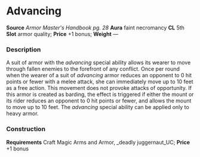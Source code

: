 ﻿---
name: "Advancing"
type: ['armor_quality']
price: "+1 bonus"
description: |
  "A suit of armor with the _advancing_ special ability allows its wearer to move through fallen enemies to the forefront of any conflict. Once per round when the wearer of a suit of _advancing_ armor reduces an opponent to 0 hit points or fewer with a melee attack, she can immediately move up to 10 feet as a free action. This movement does not provoke attacks of opportunity. If this armor is created as barding, the effect is triggered if either the mount or its rider reduces an opponent to 0 hit points or fewer, and allows the mount to move up to 10 feet. The _advancing_ special ability can be applied only to heavy armor."
---

# Advancing

**Source** _Armor Master's Handbook pg. 28_
**Aura** faint necromancy **CL** 5th
**Slot** armor quality; **Price** +1 bonus; **Weight** —

### Description

A suit of armor with the _advancing_ special ability allows its wearer to move through fallen enemies to the forefront of any conflict. Once per round when the wearer of a suit of _advancing_ armor reduces an opponent to 0 hit points or fewer with a melee attack, she can immediately move up to 10 feet as a free action. This movement does not provoke attacks of opportunity. If this armor is created as barding, the effect is triggered if either the mount or its rider reduces an opponent to 0 hit points or fewer, and allows the mount to move up to 10 feet. The _advancing_ special ability can be applied only to heavy armor.

### Construction

**Requirements** Craft Magic Arms and Armor, _deadly juggernaut_UC; **Price** +1 bonus